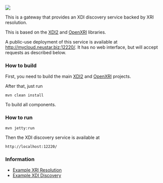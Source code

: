<img src="http://neustarpc.github.com/neustar-clouds/images/logo.png"><br>

This is a gateway that provides an XDI discovery service backed by XRI resolution.

This is based on the [XDI2](http://github.com/projectdanube/xdi2) and [OpenXRI](http://openxri.org) libraries.

A public-use deployment of this service is available at http://mycloud.neustar.biz:12220/. It has no web interface, but will accept requests as described below.

### How to build

First, you need to build the main [XDI2](http://github.com/projectdanube/xdi2) and [OpenXRI](http://openxri.org) projects.

After that, just run

    mvn clean install

To build all components.

### How to run

    mvn jetty:run

Then the XDI discovery service is available at

	http://localhost:12220/

### Information

* [Example XRI Resolution](https://github.com/neustarpc/neustar-discovery-service/wiki/Example-XRI-Resolution)
* [Example XDI Discovery](https://github.com/neustarpc/neustar-discovery-service/wiki/Example-XDI-Discovery)
